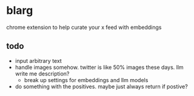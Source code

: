 # blarg

chrome extension to help curate your x feed with embeddings

## todo
- input arbitrary text
- handle images somehow. twitter is like 50% images these days. llm write me description?
  - break up settings for embeddings and llm models
- do something with the positives. maybe just always return if postive?
